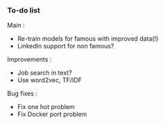 ### To-do list

Main :

- Re-train models for famous with improved data(!)
- LinkedIn support for non famous?

Improvements :
- Job search in text?
- Use word2vec, TF/IDF

Bug fixes :
- Fix one hot problem
- Fix Docker port problem
